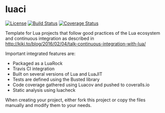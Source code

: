 # luaci

[![License](http://img.shields.io/:license-mit-blue.svg)](http://mit-license.org)
[![Build Status](https://travis-ci.org/jvprat/luaci.svg?branch=master)](https://travis-ci.org/jvprat/luaci)
[![Coverage Status](https://coveralls.io/repos/jvprat/luaci/badge.png?branch=master)](https://coveralls.io/r/jvprat/luaci?branch=master)

Template for Lua projects that follow good practices of the Lua ecosystem and continuous integration as described in http://kiki.to/blog/2016/02/04/talk-continuous-integration-with-lua/

Important integrated features are:
- Packaged as a LuaRock
- Travis CI integration
- Built on several versions of Lua and LuaJIT
- Tests are defined using the Busted library
- Code coverage gathered using Luacov and pushed to coveralls.io
- Static analysis using luacheck

When creating your project, either fork this project or copy the files manually and modify them to your needs.
